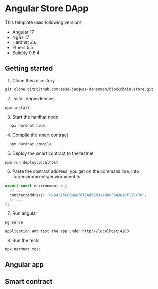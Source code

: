 # Angular Store DApp

This template uses following versions

* Angular 17
* NgRx 17
* Hardhat 2.8
* Ethers 5.5
* Solidity 0.8.4

## Getting started

1. Clone this repository 

```shell
git clone git@github.com:esse-jacques-dansomon/blockchain-store.git
```

2. Install dependencies

```shell
npm install
```

3. Start the hardhat node
  
```shell
  npx hardhat node
 ```

4. Compile the smart contract
  
```shell
  npx hardhat compile
```

5. Deploy the smart contract to the testnet

```shell
npm run deploy:localhost
```


6. Paste the contract address, you get on the command line, into src/environments/environment.ts

```typescript
export const environment = {
  // ...
  contractAddress: '0x04215C89a6af0f7ed9103c48BaF6A8e19f119470',
  // ...
};
```


7. Run angular

```shell
ng serve
```
`application and test the app under http://localhost:4200`

8. Run the tests

```shell
npx hardhat test
```


## Angular app


## Smart contract

